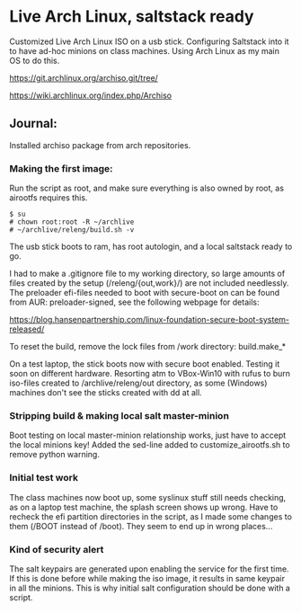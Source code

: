 # Live Arch Linux, saltstack ready
Customized Live Arch Linux ISO on a usb stick.
Configuring Saltstack into it to have ad-hoc minions on class machines.
Using Arch Linux as my main OS to do this.

https://git.archlinux.org/archiso.git/tree/

https://wiki.archlinux.org/index.php/Archiso

## Journal:

Installed archiso package from arch repositories.

### Making the first image:

Run the script as root, and make sure everything is also owned by root,
as airootfs requires this.

	$ su
	# chown root:root -R ~/archlive
	# ~/archlive/releng/build.sh -v

The usb stick boots to ram, has root autologin, and a local saltstack ready to go.

I had to make a .gitignore file to my working directory, so large amounts
of files created by the setup (/releng/{out,work}/) are not included needlessly.
The preloader efi-files needed to boot with secure-boot on can be 
found from AUR: preloader-signed, see the following webpage for details:

https://blog.hansenpartnership.com/linux-foundation-secure-boot-system-released/

To reset the build, remove the lock files from /work directory: build.make_*

On a test laptop, the stick boots now with secure boot enabled. Testing it
soon on different hardware. Resorting atm to VBox-Win10 with rufus to burn iso-files created
to /archlive/releng/out directory, as some (Windows) machines don't see the sticks created
with dd at all.

### Stripping build & making local salt master-minion

Boot testing on local master-minion relationship works, just have to accept
the local minions key! 
Added the sed-line added to customize_airootfs.sh to remove python warning.

### Initial test work

The class machines now boot up, some syslinux stuff still needs checking, as
on a laptop test machine, the splash screen shows up wrong. Have to recheck
the efi partition directories in the script, as I made some changes to them
(/BOOT instead of /boot). They seem to end up in wrong places...

### Kind of security alert

The salt keypairs are generated upon enabling the service for the first time.
If this is done before while making the iso image, it results in same keypair
in all the minions. This is why initial salt configuration should be done
with a script.
